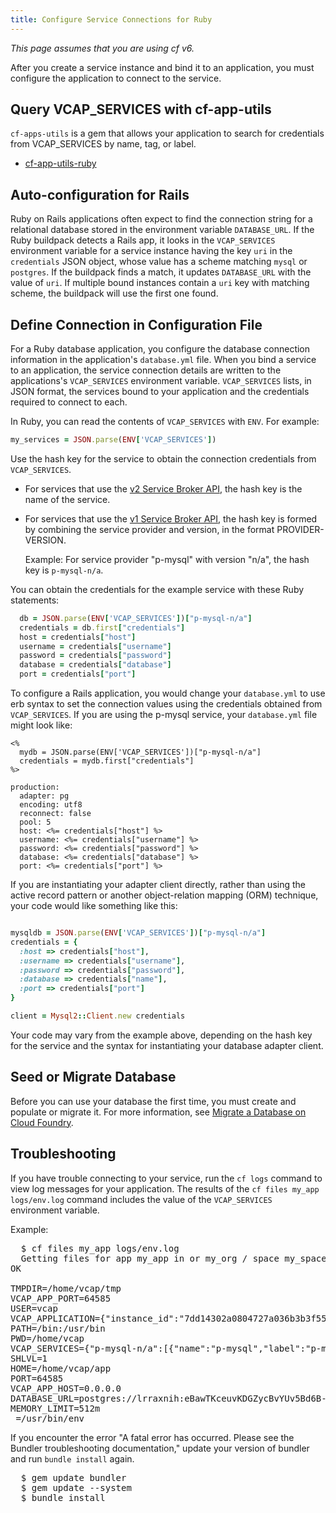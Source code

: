 ```yaml
---
title: Configure Service Connections for Ruby
---
```


_This page assumes that you are using cf v6._

After you create a service instance and bind it to an application, you must
configure the application to connect to the service.

## <a id='cf-app-utils'></a>Query VCAP_SERVICES with cf-app-utils ##

`cf-apps-utils` is a gem that allows your application to search for credentials
from VCAP_SERVICES by name, tag, or label.

* [cf-app-utils-ruby](https://github.com/cloudfoundry/cf-app-utils-ruby)

## <a id='auto-config'></a>Auto-configuration for Rails ##

Ruby on Rails applications often expect to find the connection string for a
relational database stored in the environment variable `DATABASE_URL`.
If the Ruby buildpack detects a Rails app, it looks in the `VCAP_SERVICES`
environment variable for a service instance having the key `uri` in the
`credentials` JSON object, whose value has a scheme matching `mysql` or
`postgres`.
If the buildpack finds a match, it updates `DATABASE_URL` with the value of
`uri`.
If multiple bound instances contain a `uri` key with matching scheme, the
buildpack will use the first one found.

## <a id='config-file'></a>Define Connection in Configuration File ##

For a Ruby database application, you configure the database connection
information in the application's `database.yml` file.
When you bind a service to an application, the service connection details are
written to the applications's `VCAP_SERVICES` environment variable.
`VCAP_SERVICES` lists, in JSON format, the services bound to your application
and the credentials required to connect to each.

In Ruby, you can read the contents of `VCAP_SERVICES` with `ENV`. For example:

~~~ruby
my_services = JSON.parse(ENV['VCAP_SERVICES'])
~~~

Use the hash key for the service to obtain the connection credentials
from `VCAP_SERVICES`.

- For services that use the [v2 Service Broker API](../../services/api.html), the hash key is the name of the service.

- For services that use the [v1 Service Broker API](../../services/api-v1.html), the hash key is formed by combining
the service provider and version, in the format PROVIDER-VERSION.

  Example: For service provider "p-mysql" with version "n/a", the hash key is
`p-mysql-n/a`.

You can obtain the credentials for the example service with these Ruby statements:

~~~ruby
  db = JSON.parse(ENV['VCAP_SERVICES'])["p-mysql-n/a"]
  credentials = db.first["credentials"]
  host = credentials["host"]
  username = credentials["username"]
  password = credentials["password"]
  database = credentials["database"]
  port = credentials["port"]
~~~

To configure a Rails application, you would change your `database.yml` to use
erb syntax to set the connection values using the credentials obtained from
`VCAP_SERVICES`.
If you are using the p-mysql service, your `database.yml` file might look like:

~~~
<%
  mydb = JSON.parse(ENV['VCAP_SERVICES'])["p-mysql-n/a"]
  credentials = mydb.first["credentials"]
%>

production:
  adapter: pg
  encoding: utf8
  reconnect: false
  pool: 5
  host: <%= credentials["host"] %>
  username: <%= credentials["username"] %>
  password: <%= credentials["password"] %>
  database: <%= credentials["database"] %>
  port: <%= credentials["port"] %>

~~~

If you are instantiating your adapter client directly, rather than using the
active record pattern or another object-relation mapping (ORM) technique, your
code would like something like this:

~~~ruby

mysqldb = JSON.parse(ENV['VCAP_SERVICES'])["p-mysql-n/a"]
credentials = {
  :host => credentials["host"],
  :username => credentials["username"],
  :password => credentials["password"],
  :database => credentials["name"],
  :port => credentials["port"]
}

client = Mysql2::Client.new credentials

~~~

Your code may vary from the example above, depending on the hash key for the
service and the syntax for instantiating your database adapter client.

## <a id='migrate'></a>Seed or Migrate Database ##

Before you can use your database the first time, you must create and populate
or migrate it.
For more information, see [Migrate a Database on Cloud Foundry](../devguide/services/migrate-db.html).

## <a id='troubleshooting'></a>Troubleshooting ##

If you have trouble connecting to your service, run the `cf logs` command to view log messages for your application. The results of the `cf files my_app logs/env.log` command includes the value of the `VCAP_SERVICES` environment variable.

Example:

<pre class="terminal">
  $ cf files my_app logs/env.log
  Getting files for app my_app in or my_org / space my_space as a.user@example.com...
OK

TMPDIR=/home/vcap/tmp
VCAP_APP_PORT=64585
USER=vcap
VCAP_APPLICATION={"instance_id":"7dd14302a0804727a036b3b3f55300dc","instance_index":0,"host":"0.0.0.0","port":64585,"started_at":"2014-01-31 21:53:34 +0000","started_at_timestamp":1391205214,"start":"2014-01-31 21:53:34 +0000","state_timestamp":1391205214,"limits":{"mem":512,"disk":1024,"fds":16384},"application_version":"c1901bd3-ad2a-40f5-a8fd-204a901d038e","application_name":"my_app","application_uris":["my_app.example.com"],"version":"c1901bd3-ad2a-40f5-a8fd-204a901d038e","name":"my_app","uris":["my_app.example.com"],"users":null}
PATH=/bin:/usr/bin
PWD=/home/vcap
VCAP_SERVICES={"p-mysql-n/a":[{"name":"p-mysql","label":"p-mysql-n/a","tags":["postgres","postgresql","relational"],"plan":"small_plan","credentials":{"uri":"postgres://lrraxnih:eBawTKceuvKDGZycBvYUv5Bd6B-X1m4a9t@sample.p-mysqlprovider.com:5432/lraaxnih"}}]}
SHLVL=1
HOME=/home/vcap/app
PORT=64585
VCAP_APP_HOST=0.0.0.0
DATABASE_URL=postgres://lrraxnih:eBawTKceuvKDGZycBvYUv5Bd6B-X1m4a9t@sample.p-mysqlprovider.com:5432/lraaxnih
MEMORY_LIMIT=512m
_=/usr/bin/env
</pre>

If you encounter the error "A fatal error has occurred. Please see the Bundler
troubleshooting documentation," update your version of bundler and run `bundle
install` again.


<pre class="terminal">
  $ gem update bundler
  $ gem update --system
  $ bundle install
</pre>
